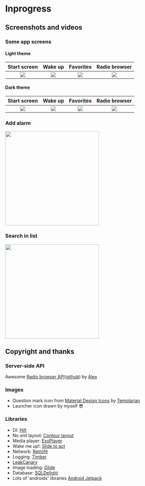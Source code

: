 # Inprogress

## Screenshots and videos

### Some app screens
#### Light theme
Start screen              | Wake up           | Favorites          | Radio browser  |
:------------------------:|:-----------------:|:------------------:|:--------------:|
![](https://user-images.githubusercontent.com/25702530/113482705-8a431200-94a8-11eb-9737-e7d67f9b9903.png)|![](https://user-images.githubusercontent.com/25702530/113483103-6d0f4300-94aa-11eb-8b2d-7bb391a109f6.png)|![](https://user-images.githubusercontent.com/25702530/113482756-c1192800-94a8-11eb-98ca-2d975d9548d1.png)|![](https://user-images.githubusercontent.com/25702530/113482918-7e0b8480-94a9-11eb-92fa-d9bc2ce2aed4.png)

#### Dark theme
Start screen              | Wake up           | Favorites          | Radio browser|
:------------------------:|:-----------------:|:------------------:|:------------:|
![](https://user-images.githubusercontent.com/25702530/113483170-bf506400-94aa-11eb-8477-3d4843abbe6a.png)|![](https://user-images.githubusercontent.com/25702530/113483452-21f62f80-94ac-11eb-9712-4ae5c0e8be6f.png)|![](https://user-images.githubusercontent.com/25702530/113483290-54535d00-94ab-11eb-9e5a-927cbc804e3d.gif)|![](https://user-images.githubusercontent.com/25702530/113483228-08a0b380-94ab-11eb-88f1-e162478bdc22.png)|

### Add alarm

<img src="https://user-images.githubusercontent.com/25702530/113482436-7054ff80-94a7-11eb-9072-78e196c99e5d.gif" width="300">

### Search in list

<img src="https://user-images.githubusercontent.com/25702530/113482625-2882a800-94a8-11eb-838e-11520b944532.gif" width="300">

## Copyright and thanks

### Server-side API
Awesome [Radio browser API](https://www.radio-browser.info)([github](https://github.com/segler-alex/radiobrowser-api-rust)) by [Alex](https://github.com/segler-alex)
### Images
- Question mark icon from [Material Design Icons](https://materialdesignicons.com) by [Templarian](https://twitter.com/Templarian)
- Launcher icon drawn by myself 😎
### Libraries
- DI: [Hilt](https://developer.android.com/training/dependency-injection/hilt-android)
- No xml layout: [Contour layout](https://github.com/cashapp/contour)
- Media player: [ExoPlayer](https://github.com/google/ExoPlayer)
- Wake me up!: [Slide to act](https://github.com/cortinico/slidetoact)
- Network: [Retrofit](https://github.com/square/retrofit)
- Logging: [Timber](https://github.com/JakeWharton/timber)
- [LeakCanary](https://github.com/square/leakcanary)
- Image loading: [Glide](https://github.com/bumptech/glide)
- Database: [SQLDelight](https://github.com/cashapp/sqldelight)
- Lots of 'androidx' libraries [Android Jetpack](https://developer.android.com/jetpack/androidx)
